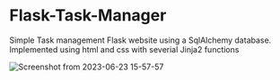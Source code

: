 # Flask-Task-Manager
Simple Task management Flask website using a SqlAlchemy database. Implemented using html and css with severial Jinja2 functions

![Screenshot from 2023-06-23 15-57-57](https://github.com/NathanPaceydev/Flask-Task-Manager/assets/64051575/89e4b638-4f5c-47c0-937b-3f17debfada8)
